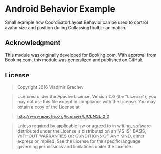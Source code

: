 # Android Behavior Example
Small example how CoordinatorLayout.Behavior can be used to control avatar size and position during CollapsingToolbar animation.

Acknowledgment
-------------
This module was originally developed for Booking.com. With approval from Booking.com, this module was generalized and published on GitHub.

License
-------------
> Copyright 2016 Vladimir Grachev

> Licensed under the Apache License, Version 2.0 (the "License");
you may not use this file except in compliance with the License.
You may obtain a copy of the License at

>   http://www.apache.org/licenses/LICENSE-2.0

>Unless required by applicable law or agreed to in writing, software
distributed under the License is distributed on an "AS IS" BASIS,
WITHOUT WARRANTIES OR CONDITIONS OF ANY KIND, either express or implied.
See the License for the specific language governing permissions and
limitations under the License.
